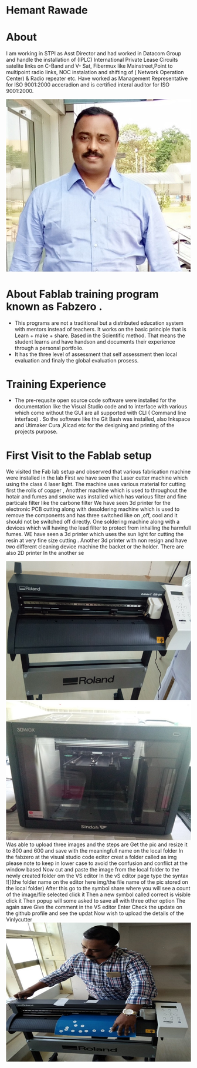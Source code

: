 # Hemant Rawade
# About
I am working in STPI as Asst Director and had worked in Datacom Group and handle the installation of (IPLC) International Private Lease Circuits satelite links on C-Band and V- Sat, Fibermux like Mainstreet,Point to multipoint radio links, NOC instalation and shifting of ( Network Operation Center) & Radio repeater etc. Have worked as Management Representative for ISO 9001:2000 acceradion and is certified interal auditor for ISO 9001:2000.

![](img/Profilepic.jpg)
# About Fablab training program known as Fabzero .
* This programs are not a traditional but a distributed education system with mentors instead of teachers. It works on the basic principle that is Learn + make + share. Based in the Scientific method. That means the student learns and have handson and documents their experience through a personal portfolio.
* It has the three level of assessment that self assessment then local evaluation and finaly the global evaluation prosess.

# Training Experience 

* The pre-requsite  open source code software were installed for the documentation like the Visual Studio code and to interface with various which come without the GUI are all supported with CLI ( Command line interface) . So the software like the Git Bash was installed, also Inkspace and Utimaker Cura ,Kicad etc for the designing and printing of the projects purpose.

# First Visit to the Fablab setup #

We visited the Fab lab setup and observred that various fabrication machine were installed in the lab
First we have seen the Laser cutter machine which using the class 4 laser light.
The machine uses various material for cutting first the rolls of copper , 
Anotther machine which is used to throughout the hotair and fumes and smoke was installed which has various filter and fine particale filter like the carbone filter
We have seen 3d printer for the electronic PCB cutting along with desoldering machine which is used to remove the components and has three switched
like on ,off, cool and it should not be switched off directly.
One soldering machine along with a devices which will having the lead filter to protect from inhalling the harmfull fumes.
WE have seen a 3d printer which uses the sun light for cutting the resin at very fine size cutting .
Another 3d printer with non resign and have two different cleaning device machine the backet or the holder.
There are also 2D printer 
In the another se

![](img/Vinylcutter.jpg)
![](img/3dcutterok.jpg)
Was able to upload three images and the steps are
Get the pic and resize it to 800 and 600 and save with the meaningfull name on the local folder
In the fabzero at the visual studio code editor creat a folder called as img 
please note to keep in lower case to avoid the confusion and conflict at the window based
Now cut and paste the image from the local folder to the newly created folder om the VS editor
In the vS editor page type the syntax ![](the folder name on the editor here img/the file name of the pic stored on the local folder)
After this go to the symbol share where you will see a count of the image/file selected click it
Then a new symbol called correct is visible click it
Then popup will some asked to save all with three other option
The again save
Give the comment in the VS editor
Enter 
Check the update on the github profile and see the updat
Now wish to upload the details of the Vinlycutter
![](img/handonvinylcutter1.jpg)
